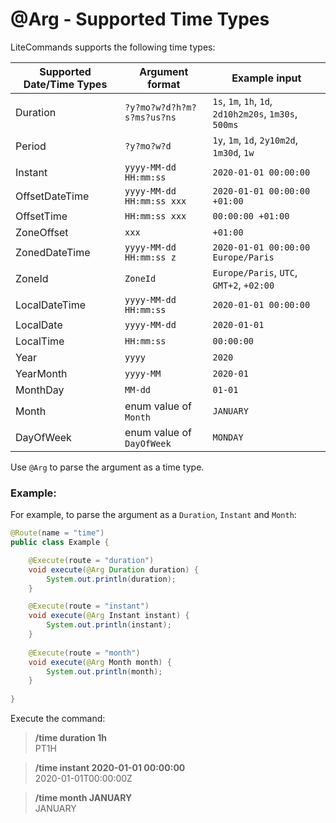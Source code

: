 # @Arg - Supported Time Types 

LiteCommands supports the following time types:

| Supported Date/Time Types | Argument format            | Example input                                          |
|---------------------------|----------------------------|--------------------------------------------------------|
| Duration                  | `?y?mo?w?d?h?m?s?ms?us?ns` | `1s`, `1m`, `1h`, `1d`, `2d10h2m20s`, `1m30s`, `500ms` |
| Period                    | `?y?mo?w?d`                | `1y`, `1m`, `1d`, `2y10m2d`, `1m30d`, `1w`             |
| Instant                   | `yyyy-MM-dd HH:mm:ss`      | `2020-01-01 00:00:00`                                  |
| OffsetDateTime            | `yyyy-MM-dd HH:mm:ss xxx`  | `2020-01-01 00:00:00 +01:00`                           |
| OffsetTime                | `HH:mm:ss xxx`             | `00:00:00 +01:00`                                      |
| ZoneOffset                | `xxx`                      | `+01:00`                                               |
| ZonedDateTime             | `yyyy-MM-dd HH:mm:ss z`    | `2020-01-01 00:00:00 Europe/Paris`                     |
| ZoneId                    | `ZoneId`                   | `Europe/Paris`, `UTC`, `GMT+2`, `+02:00`               |
| LocalDateTime             | `yyyy-MM-dd HH:mm:ss`      | `2020-01-01 00:00:00`                                  |
| LocalDate                 | `yyyy-MM-dd`               | `2020-01-01`                                           |
| LocalTime                 | `HH:mm:ss`                 | `00:00:00`                                             |
| Year                      | `yyyy`                     | `2020`                                                 |
| YearMonth                 | `yyyy-MM`                  | `2020-01`                                              |
| MonthDay                  | `MM-dd`                    | `01-01`                                                |
| Month                     | enum value of `Month`      | `JANUARY`                                              |
| DayOfWeek                 | enum value of `DayOfWeek`  | `MONDAY`                                               |

Use `@Arg` to parse the argument as a time type.

### Example:
For example, to parse the argument as a `Duration`, `Instant` and `Month`:
```java
@Route(name = "time")
public class Example {

    @Execute(route = "duration")
    void execute(@Arg Duration duration) {
        System.out.println(duration);
    }

    @Execute(route = "instant")
    void execute(@Arg Instant instant) {
        System.out.println(instant);
    }
    
    @Execute(route = "month")
    void execute(@Arg Month month) {
        System.out.println(month);
    }
    
}
```

Execute the command:


> **/time duration 1h**<br>
> PT1H

> **/time instant 2020-01-01 00:00:00**<br>
> 2020-01-01T00:00:00Z
    
> **/time month JANUARY**<br>
> JANUARY
